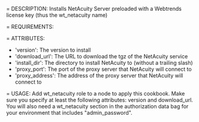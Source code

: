 = DESCRIPTION:
Installs NetAcuity Server preloaded with a Webtrends license key (thus the wt_netacuity name)

= REQUIREMENTS:

= ATTRIBUTES:
* 'version': The version to install
* 'download_url': The URL to download the tgz of the NetAcuity service
* 'install_dir': The directory to install NetAcuity to (without a trailing slash)
* 'proxy_port': The port of the proxy server that NetAcuity will connect to 
* 'proxy_address': The address of the proxy server that NetAcuity will connect to

= USAGE:
Add wt_netacuity role to a node to apply this cookbook.  Make sure you specify at least
the following attributes: version and download_url.  You will also need a wt_netacuity section
in the authorization data bag for your environment that includes "admin_password".  
